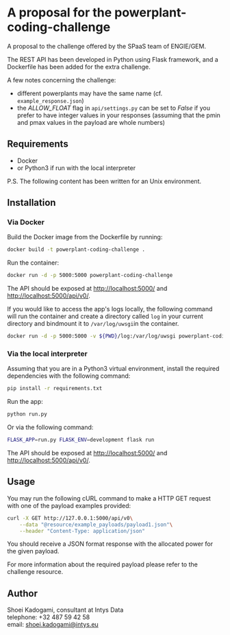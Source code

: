 # A proposal for the powerplant-coding-challenge

A proposal to the challenge offered by the SPaaS team of ENGIE/GEM.

The REST API has been developed in Python using Flask framework, and a Dockerfile has been added for the extra
challenge.

A few notes concerning the challenge:

- different powerplants may have the same name (cf. `example_response.json`)
- the *ALLOW_FLOAT* flag in `api/settings.py` can be set to *False* if you prefer to have integer values in your
responses (assuming that the pmin and pmax values in the payload are whole numbers)

## Requirements

- Docker
- or Python3 if run with the local interpreter

P.S. The following content has been written for an Unix environment.

## Installation

### Via Docker

Build the Docker image from the Dockerfile by running:

```bash
docker build -t powerplant-coding-challenge .
```

Run the container:

```bash
docker run -d -p 5000:5000 powerplant-coding-challenge
```

The API should be exposed at <http://localhost:5000/> and <http://localhost:5000/api/v0/>.

If you would like to access the app's logs locally, the following command will run the container and create a directory
called `log` in your current directory and bindmount it to `/var/log/uwsgi`in the container.

```bash
docker run -d -p 5000:5000 -v ${PWD}/log:/var/log/uwsgi powerplant-coding-challenge
```

### Via the local interpreter

Assuming that you are in a Python3 virtual environment, install the required dependencies with the following command:

```bash
pip install -r requirements.txt
```
Run the app:

```bash
python run.py
```

Or via the following command:

```bash
FLASK_APP=run.py FLASK_ENV=development flask run
```

The API should be exposed at <http://localhost:5000/> and <http://localhost:5000/api/v0/>.

## Usage

You may run the following cURL command to make a HTTP GET request with one of the payload examples provided:

```bash
curl -X GET http://127.0.0.1:5000/api/v0\
    --data "@resource/example_payloads/payload1.json"\
    --header "Content-Type: application/json"
```

You should receive a JSON format response with the allocated power for the given payload.

For more information about the required payload please refer to the challenge resource.

## Author

Shoei Kadogami, consultant at Intys Data  
telephone: +32 487 59 42 58  
email: shoei.kadogami@intys.eu
